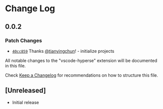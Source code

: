 # Change Log

## 0.0.2

### Patch Changes

- [`40cc859`](https://github.com/hyperse-io/vscode-extension-starter/commit/40cc859c93ee4c819ea14c68648b9c3df9e189a8) Thanks [@tianyingchun](https://github.com/tianyingchun)! - initialize projects

All notable changes to the "vscode-hyperse" extension will be documented in this file.

Check [Keep a Changelog](http://keepachangelog.com/) for recommendations on how to structure this file.

## [Unreleased]

- Initial release
